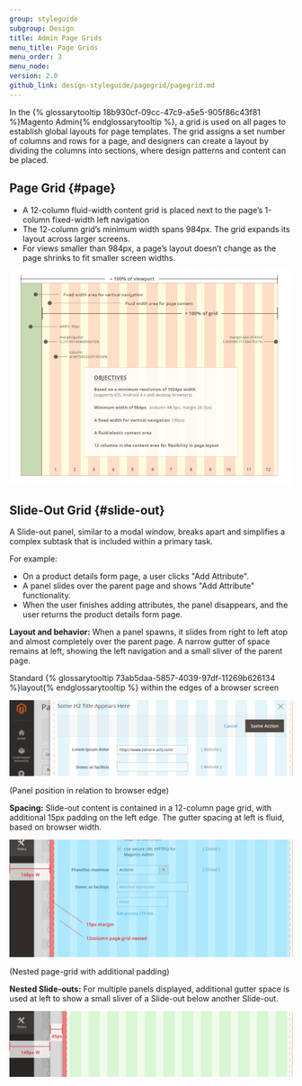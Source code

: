 ```yaml
---
group: styleguide
subgroup: Design
title: Admin Page Grids
menu_title: Page Grids
menu_order: 3
menu_node:
version: 2.0
github_link: design-styleguide/pagegrid/pagegrid.md
---
```

In the {% glossarytooltip 18b930cf-09cc-47c9-a5e5-905f86c43f81 %}Magento Admin{% endglossarytooltip %}, a grid is used on all pages to establish global layouts for page templates. The grid assigns a set number of columns and rows for a page, and designers can create a layout by dividing the columns into sections, where design patterns and content can be placed.

## Page Grid   {#page}


<ul>
	<li>A 12-column fluid-width content grid is placed next to the page’s 1-column fixed-width left navigation</li>
	<li>The 12-column grid’s minimum width spans 984px. The grid expands its layout across larger screens.</li>
	<li>For views smaller than 984px, a page’s layout doesn’t change as the page shrinks to fit smaller screen widths.</li>
</ul>

<img src="img/PageGrid.png">

## Slide-Out Grid   {#slide-out}


A Slide-out panel, similar to a modal window, breaks apart and simplifies a complex subtask that is included within a primary task.

For example:
<ul>
	<li>On a product details form page, a user clicks "Add Attribute".</li>
	<li>A panel slides over the parent page and shows "Add Attribute" functionality.</li>
	<li>When the user finishes adding attributes, the panel disappears, and the user returns the 		product details form page.</li>
</ul>

<b>Layout and behavior:</b> When a panel spawns, it slides from right to left atop and almost completely over the parent page. A narrow gutter of space remains at left, showing the left navigation and a small sliver of the parent page.

Standard {% glossarytooltip 73ab5daa-5857-4039-97df-11269b626134 %}layout{% endglossarytooltip %} within the edges of a browser screen

<img src="img/slideout-panel7.png">

(Panel position in relation to browser edge)

<b>Spacing:</b> Slide-out content is contained in a 12-column page grid, with additional 15px padding on the left edge. The gutter spacing at left is fluid, based on browser width.

<img src="img/slideout-panel8.png">

(Nested page-grid with additional padding)

<b>Nested Slide-outs:</b> For multiple panels displayed, additional gutter space is used at left to show a small sliver of a Slide-out below another Slide-out.

<img src="img/slideout-panel9.png">
